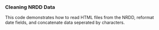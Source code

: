 ### Cleaning NRDD Data
This code demonstrates how to read HTML files from the NRDD, reformat date fields, and concatenate data seperated by characters.


